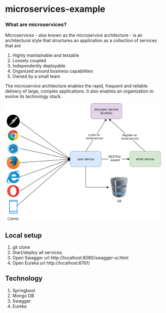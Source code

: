 # microservices-example
### What are microservices?
Microservices - also known as the microservice architecture - is an architectural style that structures an application as a collection of services that are

1. Highly maintainable and testable
2. Loosely coupled
3. Independently deployable
4. Organized around business capabilities
5. Owned by a small team

The microservice architecture enables the rapid, frequent and reliable delivery of large, complex applications. It also enables an organization to evolve its technology stack.

![Optional Text](doc/microservices-architect.png)

## Local setup
1. git clone <repo url>
2. Start/deploy all services.
3. Open Swagger url http://localhost:8080/swagger-ui.html
4. Open Eureka url http://localhost:8761/

## Technology
1. Springboot
2. Mongo DB
3. Swagger
4. Eureka
